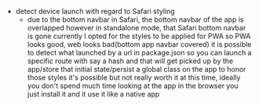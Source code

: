 - detect device launch with regard to Safari styling
  - due to the bottom navbar in Safari, the bottom navbar of the app is overlapped
    however in standalone mode, that Safari bottom navbar is gone
    currently I opted for the styles to be applied for PWA so PWA looks good, web looks bad(bottom app navbar covered)
    it is possible to detect what launched by a url in package.json so you can launch a specific route with say a hash
    and that will get picked up by the app/store that initial state/persist a global class on the app to honor those styles
    it's possible but not really worth it at this time, ideally you don't spend much time looking at the app in the browser
    you just install it and it use it like a native app